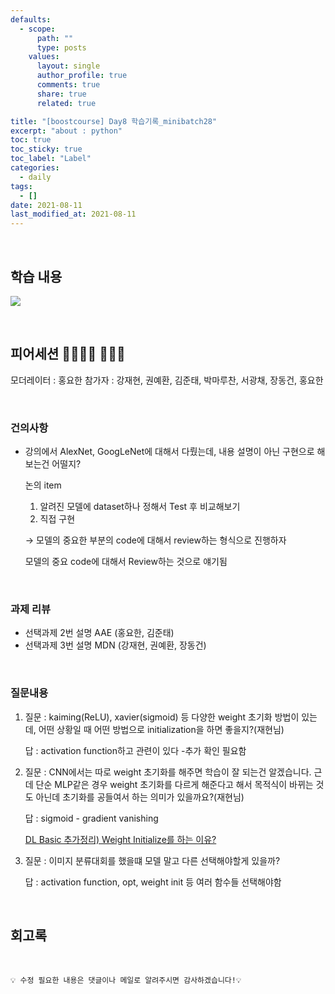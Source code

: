 ```yaml
---
defaults:
  - scope:
      path: ""
      type: posts
    values:
      layout: single
      author_profile: true
      comments: true
      share: true
      related: true

title: "[boostcourse] Day8 학습기록_minibatch28"
excerpt: "about : python"
toc: true
toc_sticky: true
toc_label: "Label"
categories:
  - daily
tags:
  - []
date: 2021-08-11
last_modified_at: 2021-08-11
---
```

<br>

## 학습 내용

<a href="https://hongsusoo.github.io/ai/vector"><img src="https://img.shields.io/badge/-vector-red"/></a>

<br>

## 피어세션 👨‍👨‍👦‍👦 👨‍👨‍👦

모더레이터 : 홍요한
참가자 : 강재현, 권예환, 김준태, 박마루찬, 서광채, 장동건, 홍요한

<br>

### 건의사항

- 강의에서 AlexNet, GoogLeNet에 대해서 다뤘는데, 내용 설명이 아닌 구현으로 해보는건 어떨지?

    논의 item

    1. 알려진 모델에 dataset하나 정해서 Test 후 비교해보기
    2. 직접 구현

    → 모델의 중요한 부분의 code에 대해서 review하는 형식으로 진행하자

    모델의 중요 code에 대해서 Review하는 것으로 얘기됨

<br>

### 과제 리뷰

- 선택과제 2번 설명 AAE (홍요한, 김준태)
- 선택과제 3번 설명 MDN (강재현, 권예환, 장동건)

<br>

### 질문내용

1. 질문 : kaiming(ReLU), xavier(sigmoid) 등 다양한 weight 초기화 방법이 있는데, 어떤 상황일 때 어떤 방법으로 initialization을 하면 좋을지?(재현님)

    답 : activation function하고 관련이 있다 -추가 확인 필요함

2. 질문 : CNN에서는 따로 weight 초기화를 해주면 학습이 잘 되는건 알겠습니다. 근데 단순 MLP같은 경우 weight 초기화를 다르게 해준다고 해서 목적식이 바뀌는 것도 아닌데 초기화를 공들여서 하는 의미가 있을까요?(재현님)

    답 : sigmoid - gradient vanishing 

    [DL Basic 추가정리) Weight Initialize를 하는 이유?](https://velog.io/@hanlyang0522/weight-init%EC%9D%84-%ED%95%98%EB%8A%94-%EC%9D%B4%EC%9C%A0)

3. 질문 : 이미지 분류대회를 했을떄 모델 말고 다른 선택해야할게 있을까?

    답 : activation function, opt, weight init 등 여러 함수들 선택해야함

<br>

## 회고록




<br>

```
💡 수정 필요한 내용은 댓글이나 메일로 알려주시면 감사하겠습니다!💡 
```
